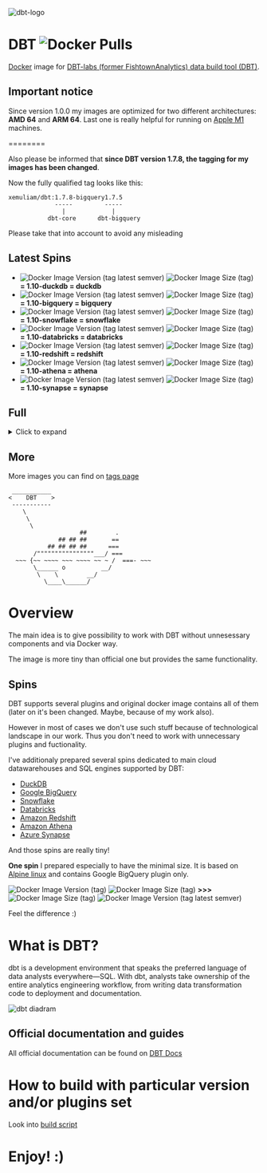 ![dbt-logo](https://camo.githubusercontent.com/d2d10c9617d14cfc84e7511ce20d95c68000b281b4dcca48e12e3f744a03b1a8/68747470733a2f2f696d6775722e636f6d2f724770627770482e706e67)

# DBT   ![Docker Pulls](https://img.shields.io/docker/pulls/xemuliam/dbt?social)

[Docker](https://www.docker.com/what-docker) image for [DBT-labs (former FishtownAnalytics) data build tool (DBT)](https://www.getdbt.com/product/).


## Important notice
Since version 1.0.0 my images are optimized for two different architectures: **AMD 64** and **ARM 64**. Last one is really helpful for running on [Apple M1](https://en.wikipedia.org/wiki/Apple_M1) machines.

========

Also please be informed that **since DBT version 1.7.8, the tagging for my images has been changed**.

Now the fully qualified tag looks like this:
```
xemuliam/dbt:1.7.8-bigquery1.7.5
             -----         -----
               |             |
           dbt-core      dbt-bigquery
```
Please take that into account to avoid any misleading


## Latest Spins

- ![Docker Image Version (tag latest semver)](https://img.shields.io/docker/v/xemuliam/dbt/duckdb?label=DuckDB&color=yellow&logo=duckdb&logoColor=white) ![Docker Image Size (tag)](https://img.shields.io/docker/image-size/xemuliam/dbt/duckdb?color=yellow)    __= 1.10-duckdb = duckdb__
- ![Docker Image Version (tag latest semver)](https://img.shields.io/docker/v/xemuliam/dbt/bigquery?label=BigQuery&color=blue&logo=googlebigquery&logoColor=white) ![Docker Image Size (tag)](https://img.shields.io/docker/image-size/xemuliam/dbt/bigquery?color=blue)    __= 1.10-bigquery = bigquery__
- ![Docker Image Version (tag latest semver)](https://img.shields.io/docker/v/xemuliam/dbt/snowflake?label=Snowflake&color=lightblue&logo=snowflake&logoColor=white) ![Docker Image Size (tag)](https://img.shields.io/docker/image-size/xemuliam/dbt/snowflake?color=lightblue)   __= 1.10-snowflake = snowflake__
- ![Docker Image Version (tag latest semver)](https://img.shields.io/docker/v/xemuliam/dbt/databricks?label=Databricks&color=red&logo=databricks&logoColor=white) ![Docker Image Size (tag)](https://img.shields.io/docker/image-size/xemuliam/dbt/databricks?color=red)   __= 1.10-databricks = databricks__
- ![Docker Image Version (tag latest semver)](https://img.shields.io/docker/v/xemuliam/dbt/redshift?label=Redshift&color=orange&logo=amazonredshift&logoColor=white) ![Docker Image Size (tag)](https://img.shields.io/docker/image-size/xemuliam/dbt/redshift?color=orange)   __= 1.10-redshift = redshift__
- ![Docker Image Version (tag latest semver)](https://img.shields.io/docker/v/xemuliam/dbt/athena?label=Athena&color=red&logo=amazonathena&logoColor=white) ![Docker Image Size (tag)](https://img.shields.io/docker/image-size/xemuliam/dbt/athena?color=red)   __= 1.10-athena = athena__
- ![Docker Image Version (tag latest semver)](https://img.shields.io/docker/v/xemuliam/dbt/synapse?label=Synapse&color=brightgreen&logo=azuredataexplorer&logoColor=white) ![Docker Image Size (tag)](https://img.shields.io/docker/image-size/xemuliam/dbt/synapse?color=brightgreen)   __= 1.10-synapse = synapse__

## Full
<details><summary>Click to expand</summary>
<p>

__I decided to stop maintaining full version of image because of version mixing for each of plugins__

- ![Docker Image Version (tag latest semver)](https://img.shields.io/docker/v/xemuliam/dbt/latest?color=brightgreen) ![Docker Image Size (tag)](https://img.shields.io/docker/image-size/xemuliam/dbt/latest?color=brightgreen)   __= 1.6__
- ![Docker Image Version (tag latest semver)](https://img.shields.io/docker/v/xemuliam/dbt/1.5?color=yellowgreen) ![Docker Image Size (tag)](https://img.shields.io/docker/image-size/xemuliam/dbt/1.5?color=yellowgreen)   __= 1.5__
- ![Docker Image Version (tag latest semver)](https://img.shields.io/docker/v/xemuliam/dbt/1.4?color=yellow) ![Docker Image Size (tag)](https://img.shields.io/docker/image-size/xemuliam/dbt/1.4?color=yellow)   __= 1.4__
- ![Docker Image Version (tag latest semver)](https://img.shields.io/docker/v/xemuliam/dbt/1.3?color=orange) ![Docker Image Size (tag)](https://img.shields.io/docker/image-size/xemuliam/dbt/1.3?color=orange)    __= 1.3__
- ![Docker Image Version (tag latest semver)](https://img.shields.io/docker/v/xemuliam/dbt/1.2?color=red) ![Docker Image Size (tag)](https://img.shields.io/docker/image-size/xemuliam/dbt/1.2?color=red)    __= 1.2__
- ![Docker Image Version (tag latest semver)](https://img.shields.io/docker/v/xemuliam/dbt/1.1?color=red) ![Docker Image Size (tag)](https://img.shields.io/docker/image-size/xemuliam/dbt/1.1?color=red)    __= 1.1__
- ![Docker Image Version (tag latest semver)](https://img.shields.io/docker/v/xemuliam/dbt/1.0?color=red) ![Docker Image Size (tag)](https://img.shields.io/docker/image-size/xemuliam/dbt/1.0?color=red)    __= 1.0__
- ![Docker Image Version (tag latest semver)](https://img.shields.io/docker/v/xemuliam/dbt/0.21?color=red) ![Docker Image Size (tag)](https://img.shields.io/docker/image-size/xemuliam/dbt/0.21?color=red)    __= 0.21__

</p>
</details>

## More

More images you can find on [tags page](https://hub.docker.com/r/xemuliam/dbt/tags?ordering=last_updated)

```
 ___________
<    DBT    >
 -----------
    \
     \
      \
                    ##        .
              ## ## ##       ==
           ## ## ## ##      ===
       /""""""""""""""""___/ ===
  ~~~ {~~ ~~~~ ~~~ ~~~~ ~~ ~ /  ===- ~~~
       \______ o          __/
        \    \        __/
          \____\______/
```

# Overview
The main idea is to give possibility to work with DBT without unnesessary components and via Docker way.

The image is more tiny than official one but provides the same functionality.

## Spins
DBT supports several plugins and original docker image contains all of them (later on it's been changed. Maybe, because of my work also).

However in most of cases we don't use such stuff because of technological landscape in our work. Thus you don't need to work with unnecessary plugins and fuctionality.

I've additionaly prepared several spins dedicated to main cloud datawarehouses and SQL engines supported by DBT:

- [DuckDB](https://duckdb.org/why_duckdb)
- [Google BigQuery](https://cloud.google.com/bigquery)
- [Snowflake](https://www.snowflake.com/cloud-data-platform/)
- [Databricks](https://www.databricks.com/product/data-intelligence-platform)
- [Amazon Redshift](https://aws.amazon.com/redshift)
- [Amazon Athena](https://aws.amazon.com/athena/)
- [Azure Synapse](https://azure.microsoft.com/products/synapse-analytics)


And those spins are really tiny!

__One spin__ I prepared especially to have the minimal size. It is based on [Alpine linux](https://alpinelinux.org) and contains Google BigQuery plugin only.

![Docker Image Version (tag)](https://img.shields.io/docker/v/fishtownanalytics/dbt/0.19.2?color=orange&label=Official%20DBT%20image) ![Docker Image Size (tag)](https://img.shields.io/docker/image-size/fishtownanalytics/dbt/0.19.2?color=red&label=%20) __>>>__ ![Docker Image Size (tag)](https://img.shields.io/docker/image-size/xemuliam/dbt/bigquery-alpine?color=green&label=%20) ![Docker Image Version (tag latest semver)](https://img.shields.io/docker/v/xemuliam/dbt/bigquery-alpine?label=My%20Alpine-based%20image%20for%20BigQuery&color=blue)

Feel the difference :)

# What is DBT?

dbt is a development environment that speaks the preferred language of data analysts everywhere—SQL. With dbt, analysts take ownership of the entire analytics engineering workflow, from writing data transformation code to deployment and documentation.

![dbt diadram](https://d33wubrfki0l68.cloudfront.net/18774f02c29380c2ca7ed0a6fe06e55f275bf745/a5007/ui/img/svg/product.svg)

## Official documentation and guides

All official documentation can be found on [DBT Docs](https://docs.getdbt.com/)

# How to build with particular version and/or plugins set

Look into [build script](https://github.com/xemuliam/docker-dbt/blob/main/buildx.sh)


# Enjoy! :)
